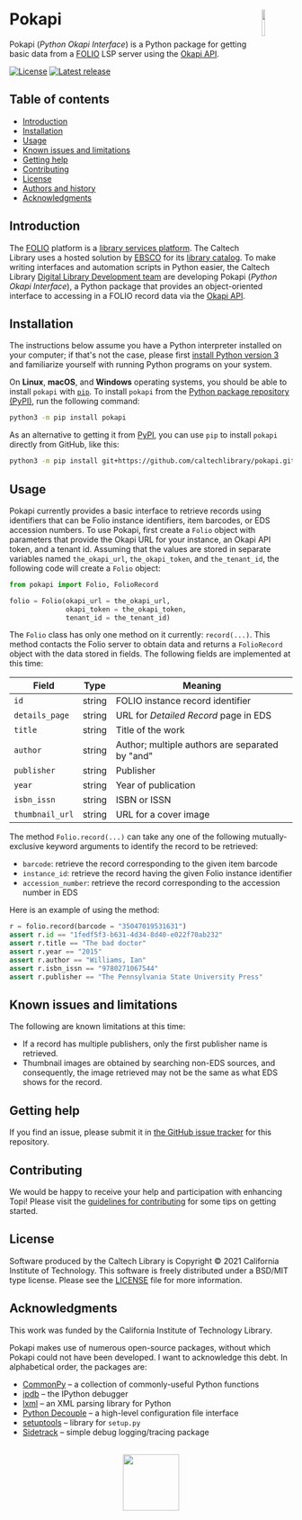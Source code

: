 # Pokapi<img width="11%" align="right" src="https://github.com/caltechlibrary/pokapi/raw/main/.graphics/pokapi-icon.png">

Pokapi (_Python Okapi Interface_)  is a Python package for getting basic data from a [FOLIO](https://www.folio.org) LSP server using the [Okapi API](https://github.com/folio-org/okapi/blob/master/doc/guide.md).

[![License](https://img.shields.io/badge/License-BSD%203--Clause-blue.svg?style=flat-square)](https://choosealicense.com/licenses/bsd-3-clause)
[![Latest release](https://img.shields.io/github/v/release/caltechlibrary/pokapi.svg?style=flat-square&color=b44e88)](https://github.com/caltechlibrary/pokapi/releases)


## Table of contents

* [Introduction](#introduction)
* [Installation](#installation)
* [Usage](#usage)
* [Known issues and limitations](#known-issues-and-limitations)
* [Getting help](#getting-help)
* [Contributing](#contributing)
* [License](#license)
* [Authors and history](#authors-and-history)
* [Acknowledgments](#authors-and-acknowledgments)


## Introduction

The [FOLIO](https://www.folio.org) platform is a [library services platform](https://www.niso.org/sites/default/files/stories/2017-09/FE_Grant_Future_Library_Systems_%20isqv24no4.pdf).  The Caltech Library uses a hosted solution by [EBSCO](https://www.ebsco.com) for its [library catalog](https://www.library.caltech.edu/libsearch).   To make writing interfaces and automation scripts in Python easier, the Caltech Library [Digital Library Development team](https://www.library.caltech.edu/staff?&field_directory_department%5B0%5D=754) are developing Pokapi (_Python Okapi Interface_), a Python package that provides an object-oriented interface to accessing in a FOLIO record data via the [Okapi API](https://github.com/folio-org/okapi/blob/master/doc/guide.md).


## Installation

The instructions below assume you have a Python interpreter installed on your computer; if that's not the case, please first [install Python version 3](INSTALL-Python3.md) and familiarize yourself with running Python programs on your system.

On **Linux**, **macOS**, and **Windows** operating systems, you should be able to install `pokapi` with [`pip`](https://pip.pypa.io/en/stable/installing/).  To install `pokapi` from the [Python package repository (PyPI)](https://pypi.org), run the following command:
```sh
python3 -m pip install pokapi
```

As an alternative to getting it from [PyPI](https://pypi.org), you can use `pip` to install `pokapi` directly from GitHub, like this:
```sh
python3 -m pip install git+https://github.com/caltechlibrary/pokapi.git
```
 

## Usage

Pokapi currently provides a basic interface to retrieve records using identifiers that can be Folio instance identifiers, item barcodes, or EDS accession numbers. To use Pokapi, first create a `Folio` object with parameters that provide the Okapi URL for your instance, an Okapi API token, and a tenant id.  Assuming that the values are stored in separate variables named `the_okapi_url`, `the_okapi_token`, and `the_tenant_id`, the following code will create a `Folio` object:
```python
from pokapi import Folio, FolioRecord

folio = Folio(okapi_url = the_okapi_url,
              okapi_token = the_okapi_token,
              tenant_id = the_tenant_id)
```

The `Folio` class has only one method on it currently: `record(...)`. This method contacts the Folio server to obtain data and returns a `FolioRecord` object with the data stored in fields. The following fields are implemented at this time:

| Field           | Type   | Meaning |
|-----------------|--------|---------|
| `id`            | string | FOLIO instance record identifier |
| `details_page`  | string | URL for _Detailed Record_ page in EDS |
| `title`         | string | Title of the work |
| `author`        | string | Author; multiple authors are separated by "and" |
| `publisher`     | string | Publisher |
| `year`          | string | Year of publication |
| `isbn_issn`     | string | ISBN or ISSN |
| `thumbnail_url` | string | URL for a cover image |

The method `Folio.record(...)` can take any one of the following mutually-exclusive keyword arguments to identify the record to be retrieved:

* `barcode`: retrieve the record corresponding to the given item barcode
* `instance_id`: retrieve the record having the given Folio instance identifier
* `accession_number`: retrieve the record corresponding to the accession number in EDS

Here is an example of using the method:

```python
r = folio.record(barcode = "35047019531631")
assert r.id == "1fedf5f3-b631-4d34-8d40-e022f70ab232"
assert r.title == "The bad doctor"
assert r.year == "2015"
assert r.author == "Williams, Ian"
assert r.isbn_issn == "9780271067544"
assert r.publisher == "The Pennsylvania State University Press"
```


## Known issues and limitations

The following are known limitations at this time:

* If a record has multiple publishers, only the first publisher name is retrieved.
* Thumbnail images are obtained by searching non-EDS sources, and consequently, the image retrieved may not be the same as what EDS shows for the record.


## Getting help

If you find an issue, please submit it in [the GitHub issue tracker](https://github.com/caltechlibrary/pokapi/issues) for this repository.


## Contributing

We would be happy to receive your help and participation with enhancing Topi!  Please visit the [guidelines for contributing](CONTRIBUTING.md) for some tips on getting started.


## License

Software produced by the Caltech Library is Copyright © 2021 California Institute of Technology.  This software is freely distributed under a BSD/MIT type license.  Please see the [LICENSE](LICENSE) file for more information.


## Acknowledgments

This work was funded by the California Institute of Technology Library.

Pokapi makes use of numerous open-source packages, without which Pokapi could not have been developed.  I want to acknowledge this debt.  In alphabetical order, the packages are:

* [CommonPy](https://github.com/caltechlibrary/commonpy) &ndash; a collection of commonly-useful Python functions
* [ipdb](https://github.com/gotcha/ipdb) &ndash; the IPython debugger
* [lxml](https://lxml.de) &ndash; an XML parsing library for Python
* [Python Decouple](https://github.com/henriquebastos/python-decouple/) &ndash; a high-level configuration file interface
* [setuptools](https://github.com/pypa/setuptools) &ndash; library for `setup.py`
* [Sidetrack](https://github.com/caltechlibrary/sidetrack) &ndash; simple debug logging/tracing package

<div align="center">
  <br>
  <a href="https://www.caltech.edu">
    <img width="100" height="100" src="https://raw.githubusercontent.com/caltechlibrary/pokapi/main/.graphics/caltech-round.png">
  </a>
</div>
